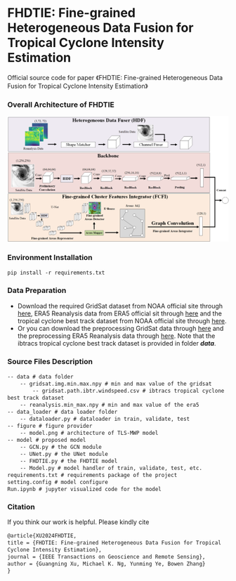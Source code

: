 #  FHDTIE: Fine-grained Heterogeneous Data Fusion for Tropical Cyclone Intensity Estimation

Official source code for paper 《FHDTIE: Fine-grained Heterogeneous Data Fusion for Tropical Cyclone Intensity Estimation》
### Overall Architecture of FHDTIE
![image](https://github.com/xuguangning1218/FHDTIE/blob/master/figure/model.png)

### Environment Installation
```
pip install -r requirements.txt
```  
### Data Preparation 
* Download the required GridSat dataset from NOAA official site through [here](<https://www.ncei.noaa.gov/products/gridded-geostationary-brightness-temperature> "here"), ERA5 Reanalysis data from ERA5 official sit through [here](<https://cds.climate.copernicus.eu/cdsapp#!/dataset/reanalysis-era5-pressure-levels?tab=overview> "here") and the tropical cyclone best track dataset from NOAA official site through [here](<https://www.ncdc.noaa.gov/ibtracs/>  "here"). 
* Or you can download the preprocessing GridSat data through [here](<https://pan.baidu.com/s/1ADa_P7atzMJ7xvmFDfclCw?pwd=j5g8#list/path=%2FTFG-Net%2Fdata> "here") and the preprocessing ERA5 Reanalysis data through [here](<https://pan.baidu.com/s/1rizZvfEieYrnh5KiHXUzuw?pwd=yfcj> "here"). Note that the ibtracs tropical cyclone best track dataset is provided in folder ***data***.


###  Source Files Description

```
-- data # data folder
	-- gridsat.img.min.max.npy # min and max value of the gridsat
    	-- gridsat.path.ibtr.windspeed.csv # ibtracs tropical cyclone best track dataset
	-- reanalysis.min_max.npy # min and max value of the era5
-- data_loader # data loader folder
	-- dataloader.py # dataloader in train, validate, test
-- figure # figure provider
	-- model.png # architecture of TLS-MWP model 
-- model # proposed model
	-- GCN.py # the GCN module
	-- UNet.py # the UNet module
    -- FHDTIE.py # the FHDTIE model
	-- Model.py # model handler of train, validate, test, etc.
requirements.txt # requirements package of the project
setting.config # model configure
Run.ipynb # jupyter visualized code for the model
```

###  Citation
If you think our work is helpful. Please kindly cite
```
@article{XU2024FHDTIE,
title = {FHDTIE: Fine-grained Heterogeneous Data Fusion for Tropical Cyclone Intensity Estimation},
journal = {IEEE Transactions on Geoscience and Remote Sensing},
author = {Guangning Xu, Michael K. Ng, Yunming Ye, Bowen Zhang}
}
```
